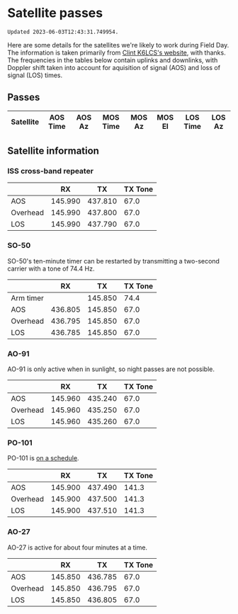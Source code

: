 # Satellite passes

```{note}
Updated 2023-06-03T12:43:31.749954.
```

Here are some details for the satellites we're likely to work during Field Day. The information is taken primarily from [Clint K6LCS's website](https://www.work-sat.com/), with thanks. The frequencies in the tables below contain uplinks and downlinks, with Doppler shift taken into account for aquisition of signal (AOS) and loss of signal (LOS) times.


## Passes

| Satellite   | AOS Time   | AOS Az   | MOS Time   | MOS Az   | MOS El   | LOS Time   | LOS Az   |
|-------------|------------|----------|------------|----------|----------|------------|----------|


## Satellite information


### ISS cross-band repeater

|  | RX | TX | TX Tone |
|---|---|---|---|
| AOS | 145.990 | 437.810 | 67.0 |
| Overhead | 145.990 | 437.800 | 67.0 |
| LOS | 145.990 | 437.790 | 67.0 |

### SO-50

SO-50's ten-minute timer can be restarted by transmitting a two-second carrier with a tone of 74.4 Hz.

|  | RX | TX | TX Tone |
|---|---|---|---|
| Arm timer |  | 145.850 | 74.4 |
| AOS | 436.805 | 145.850 | 67.0 |
| Overhead | 436.795 | 145.850 | 67.0 |
| LOS | 436.785 | 145.850 | 67.0 |

### AO-91

AO-91 is only active when in sunlight, so night passes are not possible.

|  | RX | TX | TX Tone |
|---|---|---|---|
| AOS | 145.960 | 435.240 | 67.0 |
| Overhead | 145.960 | 435.250 | 67.0 |
| LOS | 145.960 | 435.260 | 67.0 |

### PO-101

PO-101 is [on a schedule](https://twitter.com/Diwata2PH).

|  | RX | TX | TX Tone |
|---|---|---|---|
| AOS | 145.900 | 437.490 | 141.3 |
| Overhead | 145.900 | 437.500 | 141.3 |
| LOS | 145.900 | 437.510 | 141.3 |

### AO-27

AO-27 is active for about four minutes at a time.

|  | RX | TX | TX Tone |
|---|---|---|---|
| AOS | 145.850 | 436.785 | 67.0 |
| Overhead | 145.850 | 436.795 | 67.0 |
| LOS | 145.850 | 436.805 | 67.0 |
